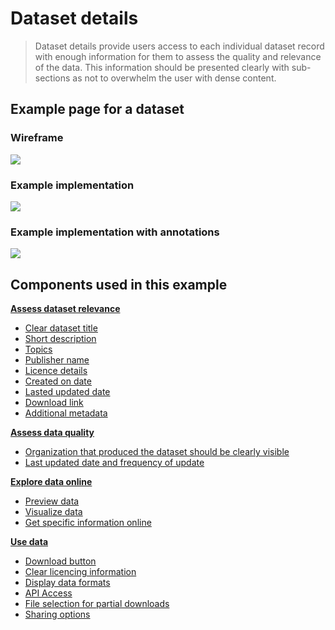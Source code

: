 # Dataset details 

> Dataset details provide users access to each individual dataset record with enough information for them to assess the quality and relevance of the data. This information should be presented clearly with sub-sections as not to overwhelm the user with dense content.

## Example page for a dataset

<!-- tabs:start -->

### **Wireframe**
<a href="/dd3-wireframes/_media/overview/4.explore.png" target="_blank"><img src="/dd3-wireframes/_media/overview/4.explore.png" data-no-zoom/></a>

### **Example implementation**
<a href="/dd3-wireframes/_media/stage-4-explore/preview-wireframe.png" target="_blank"><img src="/dd3-wireframes/_media/stage-4-explore/preview-wireframe.png" data-no-zoom/></a>

### **Example implementation with annotations**
<a href="/dd3-wireframes/_media/example-pages/5.use-page-annotated.png" target="_blank"><img src="/dd3-wireframes/_media/example-pages/5.use-page-annotated.png" data-no-zoom/></a>

<!-- tabs:end -->

## Components used in this example

**[Assess dataset relevance](main-content/steps/assess-dataset-relevance)**
* [Clear dataset title](https://pautva.github.io/dd3-wireframes/#/main-content/steps/assess-dataset-relevance?id=_1-clear-dataset-title)
* [Short description](https://pautva.github.io/dd3-wireframes/#/main-content/steps/assess-dataset-relevance?id=_2-short-description)
* [Topics](https://pautva.github.io/dd3-wireframes/#/main-content/steps/assess-dataset-relevance?id=_3-topics)
* [Publisher name](https://pautva.github.io/dd3-wireframes/#/main-content/steps/assess-dataset-relevance?id=_4-publisher-name)
* [Licence details](https://pautva.github.io/dd3-wireframes/#/main-content/steps/assess-dataset-relevance?id=_5-licence-details)
* [Created on date](https://pautva.github.io/dd3-wireframes/#/main-content/steps/assess-dataset-relevance?id=_6-created-on-date)
* [Lasted updated date](https://pautva.github.io/dd3-wireframes/#/main-content/steps/assess-dataset-relevance?id=_7-lasted-updated-date)
* [Download link](https://pautva.github.io/dd3-wireframes/#/main-content/steps/assess-dataset-relevance?id=_8-download-link)
* [Additional metadata](https://pautva.github.io/dd3-wireframes/#/main-content/steps/assess-dataset-relevance?id=_9-additional-metadata)

**[Assess data quality](main-content/steps/assess-data-quality)**
* [Organization that produced the dataset should be clearly visible](https://pautva.github.io/dd3-wireframes/#/main-content/steps/assess-data-quality?id=_1-organization-that-produced-the-dataset-should-be-clearly-visible)
* [Last updated date and frequency of update](https://pautva.github.io/dd3-wireframes/#/main-content/steps/assess-data-quality?id=_2-last-updated-date-and-frequency-of-update)

**[Explore data online](main-content/steps/explore-data-online)**
* [Preview data](https://pautva.github.io/dd3-wireframes/#/main-content/steps/explore-data-online?id=_1-preview-data)
* [Visualize data](https://pautva.github.io/dd3-wireframes/#/main-content/steps/explore-data-online?id=_2-visualize-data)
* [Get specific information online](https://pautva.github.io/dd3-wireframes/#/main-content/steps/explore-data-online?id=_3-get-specific-information-online)

**[Use data](main-content/steps/use-data)**
* [Download button](https://pautva.github.io/dd3-wireframes/#/main-content/steps/use-data?id=_1-download-button)
* [Clear licencing information](https://pautva.github.io/dd3-wireframes/#/main-content/steps/use-data?id=_2-clear-licencing-information)
* [Display data formats](https://pautva.github.io/dd3-wireframes/#/main-content/steps/use-data?id=_3-display-data-formats)
* [API Access](https://pautva.github.io/dd3-wireframes/#/main-content/steps/use-data?id=_4-api-access)
* [File selection for partial downloads](https://pautva.github.io/dd3-wireframes/#/main-content/steps/use-data?id=_5-file-selection-for-partial-downloads)
* [Sharing options](https://pautva.github.io/dd3-wireframes/#/main-content/steps/use-data?id=_6-sharing-options)
